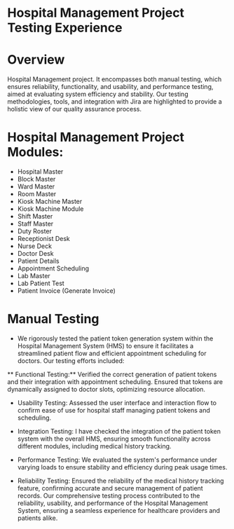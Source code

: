 # Hospital Management Project Testing Experience
# Overview
Hospital Management project. It encompasses both manual testing, which ensures reliability, functionality, and usability, and performance testing, aimed at evaluating system efficiency and stability. Our testing methodologies, tools, and integration with Jira are highlighted to provide a holistic view of our quality assurance process.
# Hospital Management Project Modules:
* Hospital Master
* Block Master
* Ward Master
* Room Master
* Kiosk Machine Master
* Kiosk Machine Module
* Shift Master
* Staff Master
* Duty Roster
* Receptionist Desk
* Nurse Deck
* Doctor Desk
* Patient Details
* Appointment Scheduling
* Lab Master
* Lab Patient Test
* Patient Invoice (Generate Invoice)

# Manual Testing
* We rigorously tested the patient token generation system within the Hospital Management System (HMS) to ensure it facilitates a streamlined patient flow and efficient appointment scheduling for doctors. Our testing efforts included:

** Functional Testing:**
  Verified the correct generation of patient tokens and their integration with appointment scheduling. Ensured that tokens are dynamically assigned to doctor slots, optimizing resource 
  allocation.

* Usability Testing: 
  Assessed the user interface and interaction flow to confirm ease of use for hospital staff managing patient tokens and scheduling.

* Integration Testing:
  I have checked the integration of the patient token system with the overall HMS, ensuring smooth functionality across different modules, including medical history tracking.

* Performance Testing:
  We evaluated the system's performance under varying loads to ensure stability and efficiency during peak usage times.

* Reliability Testing:
  Ensured the reliability of the medical history tracking feature, confirming accurate and secure management of patient records.
  Our comprehensive testing process contributed to the reliability, usability, and performance of the Hospital Management System, ensuring a seamless experience for healthcare providers 
  and patients alike.




